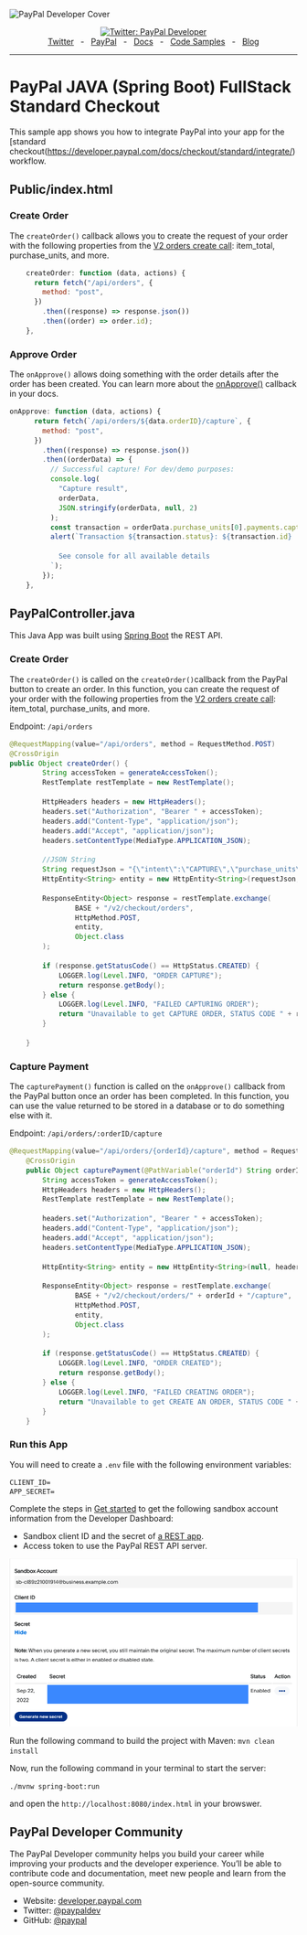 ![PayPal Developer Cover](https://github.com/paypaldev/.github/blob/main/pp-cover.png)
<div align="center">
  <a href="https://twitter.com/paypaldev" target="_blank">
    <img alt="Twitter: PayPal Developer" src="https://img.shields.io/twitter/follow/paypaldev?style=social" />
  </a>
  <br />
  <a href="https://twitter.com/paypaldev" target="_blank">Twitter</a>
    <span>&nbsp;&nbsp;-&nbsp;&nbsp;</span>
  <a href="https://www.paypal.com/us/home" target="_blank">PayPal</a>
    <span>&nbsp;&nbsp;-&nbsp;&nbsp;</span>
  <a href="https://developer.paypal.com/home" target="_blank">Docs</a>
    <span>&nbsp;&nbsp;-&nbsp;&nbsp;</span>
  <a href="https://github.com/paypaldev" target="_blank">Code Samples</a>
    <span>&nbsp;&nbsp;-&nbsp;&nbsp;</span>
  <a href="https://dev.to/paypaldeveloper" target="_blank">Blog</a>
  <br />
  <hr />
</div>

# PayPal JAVA (Spring Boot) FullStack Standard Checkout
This sample app shows you how to integrate PayPal into your app for the [standard checkout(https://developer.paypal.com/docs/checkout/standard/integrate/) workflow.


## Public/index.html

### Create Order
The `createOrder()` callback allows you to create the request of your order with the following properties from the [V2 orders create call](https://developer.paypal.com/api/orders/v2/#orders-create-request-body): item_total, purchase_units, and more.

```javascript
    createOrder: function (data, actions) {
      return fetch("/api/orders", {
        method: "post",
      })
        .then((response) => response.json())
        .then((order) => order.id);
    },
```

### Approve Order
The `onApprove()` allows doing something with the order details after the order has been created. You can learn more about the [onApprove()](https://developer.paypal.com/sdk/js/reference/#link-onapprove) callback in your docs.

```javascript
onApprove: function (data, actions) {
      return fetch(`/api/orders/${data.orderID}/capture`, {
        method: "post",
      })
        .then((response) => response.json())
        .then((orderData) => {
          // Successful capture! For dev/demo purposes:
          console.log(
            "Capture result",
            orderData,
            JSON.stringify(orderData, null, 2)
          );
          const transaction = orderData.purchase_units[0].payments.captures[0];
          alert(`Transaction ${transaction.status}: ${transaction.id}

            See console for all available details
          `);
        });
    },
```

## PayPalController.java
This Java App was built using [Spring Boot](https://spring.io) the REST API.

### Create Order
The `createOrder()` is called on the `createOrder()`callback from the PayPal button to create an order. In this function, you can create the request of your order with the following properties from the [V2 orders create call](https://developer.paypal.com/api/orders/v2/#orders-create-request-body): item_total, purchase_units, and more.

Endpoint: `/api/orders`

```java
@RequestMapping(value="/api/orders", method = RequestMethod.POST)
@CrossOrigin
public Object createOrder() {
        String accessToken = generateAccessToken();
        RestTemplate restTemplate = new RestTemplate();

        HttpHeaders headers = new HttpHeaders();
        headers.set("Authorization", "Bearer " + accessToken);
        headers.add("Content-Type", "application/json");
        headers.add("Accept", "application/json");
        headers.setContentType(MediaType.APPLICATION_JSON);

        //JSON String
        String requestJson = "{\"intent\":\"CAPTURE\",\"purchase_units\":[{\"amount\":{\"currency_code\":\"USD\",\"value\":\"100.00\"}}]}";
        HttpEntity<String> entity = new HttpEntity<String>(requestJson, headers);

        ResponseEntity<Object> response = restTemplate.exchange(
                BASE + "/v2/checkout/orders",
                HttpMethod.POST,
                entity,
                Object.class
        );

        if (response.getStatusCode() == HttpStatus.CREATED) {
            LOGGER.log(Level.INFO, "ORDER CAPTURE");
            return response.getBody();
        } else {
            LOGGER.log(Level.INFO, "FAILED CAPTURING ORDER");
            return "Unavailable to get CAPTURE ORDER, STATUS CODE " + response.getStatusCode();
        }

    }
```

### Capture Payment
The `capturePayment()` function is called on the `onApprove()` callback from the PayPal button once an order has been completed. In this function, you can use the value returned to be stored in a database or to do something else with it.

Endpoint: `/api/orders/:orderID/capture`

```java
@RequestMapping(value="/api/orders/{orderId}/capture", method = RequestMethod.POST)
    @CrossOrigin
    public Object capturePayment(@PathVariable("orderId") String orderId) {
        String accessToken = generateAccessToken();
        HttpHeaders headers = new HttpHeaders();
        RestTemplate restTemplate = new RestTemplate();

        headers.set("Authorization", "Bearer " + accessToken);
        headers.add("Content-Type", "application/json");
        headers.add("Accept", "application/json");
        headers.setContentType(MediaType.APPLICATION_JSON);

        HttpEntity<String> entity = new HttpEntity<String>(null, headers);

        ResponseEntity<Object> response = restTemplate.exchange(
                BASE + "/v2/checkout/orders/" + orderId + "/capture",
                HttpMethod.POST,
                entity,
                Object.class
        );

        if (response.getStatusCode() == HttpStatus.CREATED) {
            LOGGER.log(Level.INFO, "ORDER CREATED");
            return response.getBody();
        } else {
            LOGGER.log(Level.INFO, "FAILED CREATING ORDER");
            return "Unavailable to get CREATE AN ORDER, STATUS CODE " + response.getStatusCode();
        }
    }
```

### Run this App

You will need to create a `.env` file with the following environment variables:

```shell
CLIENT_ID=
APP_SECRET=
```

Complete the steps in [Get started](https://developer.paypal.com/api/rest/) to get the following sandbox account information from the Developer Dashboard:
- Sandbox client ID and the secret of [a REST app](https://www.paypal.com/signin?returnUri=https%3A%2F%2Fdeveloper.paypal.com%2Fdeveloper%2Fapplications&_ga=1.252581760.841672670.1664266268).
- Access token to use the PayPal REST API server.

![paypal developer credentials](env.png)

Run the following command to build the project with Maven:
`mvn clean install`

Now, run the following command in your terminal to start the server:

`./mvnw spring-boot:run `

and open the `http://localhost:8080/index.html` in your browswer.

## PayPal Developer Community
The PayPal Developer community helps you build your career while improving your products and the developer experience. You’ll be able to contribute code and documentation, meet new people and learn from the open-source community.
 
* Website: [developer.paypal.com](https://developer.paypal.com)
* Twitter: [@paypaldev](https://twitter.com/paypaldev)
* GitHub:  [@paypal](https://github.com/paypal)

